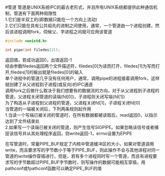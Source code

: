 #管道
管道是UNIX系统IPC的最古老形式，并且所有UNIX系统都提供此种通信机制，管道有下面两种局限性     
1.它们是半双工的(即数据只能在一个方向上流动)     
2.它们只能在具有公共祖先的进制之间使用，通常，一个管道由一个进程创建，然后该进程调用fork，伺候父、字进程之间就可应用该管道            

```c
#include <unistd.h>

int pipe(int filedes[2]);
```
返回值，若成功返回0，出错返回-1         
经由参数filedes返回两个文件描述符，filedes[0]为读而打开，filedes[1]为写而打开,filedes[1]的输出就是filedes[0]的输入      
单个进程中的管道几乎没有任何用户，通常，调用pipe的进程接着调用fork，这样就创建了从父进程到子进程(或反向)的IPC通道       
调用fork之后做什么取决于我们想要有的数据流的方向。对于从父进程到子进程的管道，父进程关闭管道的读端(fd[0])，子进程则关闭写端(fd[1])       
为了构造从子进程到父进程的管道，父进程关闭fd[1]，子进程关闭fd[0]          
当管道的一端被关闭后，下列两条规则起作用       
1.当读一个写端已被关闭的管道时，在所有数据都被读取后，read返回0，以指示达到了文件结束处       
2.如果写一个读端已被关闭的管道，则产生信号SIGPIPE。如果忽略该信号或者捕捉该信号并从其处理程序返回，则write返回-1，errno设置为EPIPE          

在写管道时，常量PIPE_BUF规定了内核中管道缓冲区的大小，如果对管道调用write，而且要求写的字节数小于等于PIPE_BUF，则此操作不会与其他进程对同一管道的write操作穿插进行，但是，若有多个进程同时写一个管道，而且有进程要求写的字节数超过PIPE_BUF字节数时，则写操作的数据可能相互穿插，用pathconf或fpathconf函数可以确定PIPE_BUF的值         
